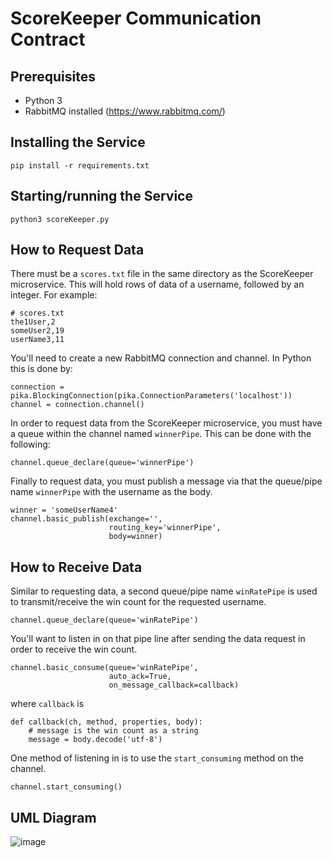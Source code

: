 
# ScoreKeeper Communication Contract
## Prerequisites
* Python 3
* RabbitMQ installed (https://www.rabbitmq.com/)

## Installing the Service
```
pip install -r requirements.txt
```

## Starting/running the Service
```
python3 scoreKeeper.py
```

## How to Request Data

There must be a `scores.txt` file in the same directory as the ScoreKeeper microservice. This will hold rows of data of a username, followed by an integer. For example:
```
# scores.txt
the1User,2
someUser2,19
userName3,11
```

You'll need to create a new RabbitMQ connection and channel. In Python this is done by:
```
connection = pika.BlockingConnection(pika.ConnectionParameters('localhost'))
channel = connection.channel()
```
In order to request data from the ScoreKeeper microservice, you must have a queue within the channel named `winnerPipe`. This can be done with the following:
```
channel.queue_declare(queue='winnerPipe')
```
Finally to request data, you must publish a message via that the queue/pipe name `winnerPipe` with the username as the body.
```
winner = 'someUserName4'
channel.basic_publish(exchange='',
                      routing_key='winnerPipe',
                      body=winner)
```


## How to Receive Data
Similar to requesting data, a second queue/pipe name `winRatePipe` is used to transmit/receive the win count for the requested username.
```
channel.queue_declare(queue='winRatePipe')
```
You'll want to listen in on that pipe line after sending the data request in order to receive the win count.
```
channel.basic_consume(queue='winRatePipe',
                      auto_ack=True,
                      on_message_callback=callback)
```
where `callback` is
```
def callback(ch, method, properties, body):
    # message is the win count as a string
    message = body.decode('utf-8')
```
One method of listening in is to use the `start_consuming` method on the channel.
```
channel.start_consuming()
```

## UML Diagram
![image](https://user-images.githubusercontent.com/65416951/218338877-0ae5f45a-d890-488e-92b2-cd6191c90d27.png)
